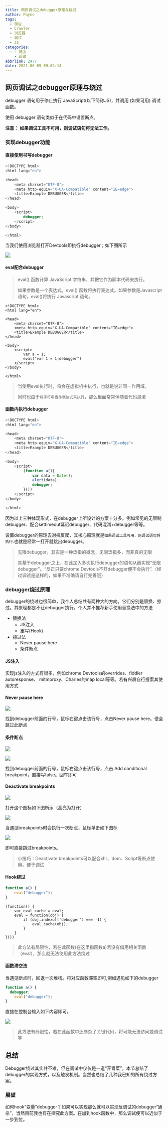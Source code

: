 ```yaml
---
title: 网页调试之debugger原理与绕过
author: Payne
tags:
  - 爬虫
  - Crawler
  - 浏览器
  - 调试
  - JS
categories:
  - - 爬虫
    - 调试
abbrlink: 2477
date: 2021-06-09 09:02:14
---
```


## 网页调试之debugger原理与绕过

debugger 语句用于停止执行 JavaScript(以下简称JS)，并调用 (如果可用) 调试函数。

使用 debugger 语句类似于在代码中设置断点。
<!--more-->
**注意：** **如果调试工具不可用，则调试语句将无法工作。**

### 实现debugger功能

#### 直接使用书写debugger

```js
<!DOCTYPE html>
<html lang="en">

<head>
    <meta charset="UTF-8">
    <meta http-equiv="X-UA-Compatible" content="IE=edge">
    <title>Example DEBUGGER</title>
</head>

<body>
    <script>
        debugger;
    </script>
</body>

</html>
```

当我们使用浏览器打开Devtools即执行debugger；如下图所示

![](https://tva1.sinaimg.cn/large/008i3skNgy1grbr2fe8bsj30wp05hq32.jpg)

#### eval配合debugger

> eval() 函数计算 JavaScript 字符串，并把它作为脚本代码来执行。
>
> 如果参数是一个表达式，eval() 函数将执行表达式。如果参数是Javascript语句，eval()将执行 Javascript 语句。

```
<!DOCTYPE html>
<html lang="en">

<head>
    <meta charset="UTF-8">
    <meta http-equiv="X-UA-Compatible" content="IE=edge">
    <title>Example DEBUGGER</title>
</head>

<body>
    <script>
        var a = 1;
        eval("var 1 = 1;debugger")
    </script>
</body>

</html>
```

> 当使用eval执行时，将会在虚拟机中执行，也就是说非同一作用域。
>
> 同时也由于`将字符串当作表达式来执行`，那么里面常常伴随着代码混淆

#### 函数内执行debugger

```javascript
<!DOCTYPE html>
<html lang="en">

<head>
    <meta charset="UTF-8">
    <meta http-equiv="X-UA-Compatible" content="IE=edge">
    <title>Example DEBUGGER</title>
</head>

<body>
    <script>
        (function a(){
            var data = Date();
            alert(data);
            debugger;
        }())
    </script>
</body>

</html>
```

因为以上三种体现形式，在debugger上所设计的方案十分多。例如常见的无限制debugger、配合settimeout延迟debugger、代码混淆+debugger等等。

设置debugger的原理去对抗反爬，其核心原理就是`如果调试工具可用，则调试语句将执行`.也就是经常一打开就跳出debugger。

> 无限debugger，其实是一种泛指的概念，无限泛指多，而非真的无限
>
> 其基于debugger之上，在此加入多次执行debugger的语句从而实现“无限debugger”。“反正只要chrome Devtools不开debugger便不会执行”.（经过调试是这样的，如果不准确请自行完善哦）

### debugger绕过原理

debugger的绕过也很简单，我个人总结共有两种大的方向。它们分别是替换、掠过。其原理都是不让debugger执行。个人并不推荐新手使用替换法中的方法

- 替换法
  - JS注入
  - 重写(Hook)
- 掠过法
  - Never pause here
  - 条件断点



#### JS注入

实现js注入的方式有很多，例如chrome Devtools的overrides、fiddler autoresponse、 mitmproxy、Charles的map local等等。若有兴趣自行搜索其使用方式

#### Never pause here

![](https://tva1.sinaimg.cn/large/008i3skNgy1grfmlz26gtj30gk04hmxb.jpg)

找到debugger前面的行号，鼠标右键点击该行号，点击Never pause here。便会跳过此断点

#### 条件断点

![](https://tva1.sinaimg.cn/large/008i3skNgy1grfmohbkekj30b7029wee.jpg)

![](https://tva1.sinaimg.cn/large/008i3skNgy1grfmqch8l2j30gz02j3yd.jpg)

找到debugger前面的行号，鼠标右键点击该行号，点击 Add conditional breakpoint，直接写false。回车即可

#### Deactivate breakpoints

![](https://tva1.sinaimg.cn/large/008i3skNgy1gro1s7b06wj30a401m0si.jpg)

打开这个图标如下图所示（高亮为打开）

![](https://tva1.sinaimg.cn/large/008i3skNgy1gro1somwu8j301w01aa9t.jpg)

当遇见breakpoints时会执行一次断点，鼠标单击如下图标

![](https://tva1.sinaimg.cn/large/008i3skNgy1gro1svh0onj301m01c3y9.jpg)

即可直接跳过breakpoints。

> 小技巧：Deactivate breakpoints可以配合xhr、dom、Script等断点使用，便于调试

#### Hook绕过

```js
function a() {
	eval("debugger");
}
```

```
(function() {
    var eval_cache = eval;
    eval = function(obj) {
        if (obj.indexof('debugger') === -1) {
            eval_cache(obj);
        }
    }
}())
```

> 此方法有局限性，若在此函数(在这里指函数a)若没有借用相关函数（eval），那么就无法使用此方法绕过

#### 函数滞空法

当遇见断点时，回退一次堆栈。将对应函数滞空即可,例如遇见如下的debugger

```js
function a() {
  debugger;
	eval("debugger");
}
```

直接在控制台输入如下内容即可。

![](https://tva1.sinaimg.cn/large/008i3skNgy1gro22wyydqj30zk06qt8s.jpg)

> 此方法有局限性，若在此函数中还参杂了关键代码，将可能无法访问或调试等

## 总结

Debugger绕过其实并不难，但在调试中仅仅是一道“开胃菜”，本节总结了debugger的实现方式，以及触发机制。当然也总结了几种我已知的所有绕过方案。

### 展望

如何hook“变量”debugger？如果可以实现那么就可以实现反调试的debugger“通杀”，当然目前我也有在探究此方案。在加到hook函数中，那么调试便可以近似于一步到位。
